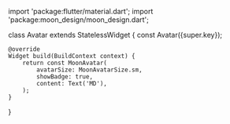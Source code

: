 import 'package:flutter/material.dart'; 
import 'package:moon_design/moon_design.dart';

class Avatar extends StatelessWidget { 
    const Avatar({super.key});

    @override
    Widget build(BuildContext context) {
        return const MoonAvatar(
            avatarSize: MoonAvatarSize.sm,
            showBadge: true,
            content: Text('MD'),
        );
    }
}